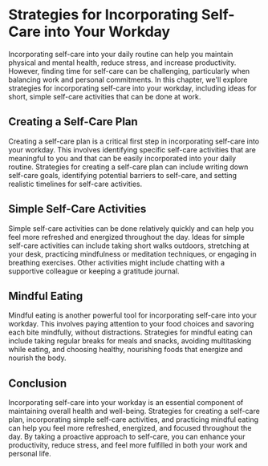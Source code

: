 Strategies for Incorporating Self-Care into Your Workday
====================================================================================================================

Incorporating self-care into your daily routine can help you maintain physical and mental health, reduce stress, and increase productivity. However, finding time for self-care can be challenging, particularly when balancing work and personal commitments. In this chapter, we'll explore strategies for incorporating self-care into your workday, including ideas for short, simple self-care activities that can be done at work.

Creating a Self-Care Plan
-------------------------

Creating a self-care plan is a critical first step in incorporating self-care into your workday. This involves identifying specific self-care activities that are meaningful to you and that can be easily incorporated into your daily routine. Strategies for creating a self-care plan can include writing down self-care goals, identifying potential barriers to self-care, and setting realistic timelines for self-care activities.

Simple Self-Care Activities
---------------------------

Simple self-care activities can be done relatively quickly and can help you feel more refreshed and energized throughout the day. Ideas for simple self-care activities can include taking short walks outdoors, stretching at your desk, practicing mindfulness or meditation techniques, or engaging in breathing exercises. Other activities might include chatting with a supportive colleague or keeping a gratitude journal.

Mindful Eating
--------------

Mindful eating is another powerful tool for incorporating self-care into your workday. This involves paying attention to your food choices and savoring each bite mindfully, without distractions. Strategies for mindful eating can include taking regular breaks for meals and snacks, avoiding multitasking while eating, and choosing healthy, nourishing foods that energize and nourish the body.

Conclusion
----------

Incorporating self-care into your workday is an essential component of maintaining overall health and well-being. Strategies for creating a self-care plan, incorporating simple self-care activities, and practicing mindful eating can help you feel more refreshed, energized, and focused throughout the day. By taking a proactive approach to self-care, you can enhance your productivity, reduce stress, and feel more fulfilled in both your work and personal life.
